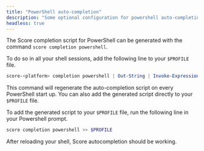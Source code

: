 ```yaml
---
title: "PowerShell auto-completion"
description: "Some optional configuration for powershell auto-completion."
headless: true
---
```


The Score completion script for PowerShell can be generated with the command `score completion powershell`.

To do so in all your shell sessions, add the following line to your `$PROFILE` file.

```powershell
score-<platform> completion powershell | Out-String | Invoke-Expression
```

This command will regenerate the auto-completion script on every PowerShell start up. You can also add the generated script directly to your `$PROFILE` file.

To add the generated script to your `$PROFILE` file, run the following line in your Powershell prompt.

```powershell
score completion powershell >> $PROFILE
```

After reloading your shell, Score autocompletion should be working.
